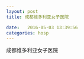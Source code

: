 ```yaml
--- 
layout: post 
title: 成都维多利亚女子医院

date:   2016-05-03 13:39:56 
categories: hosp 
--- 
```

   
成都维多利亚女子医院
